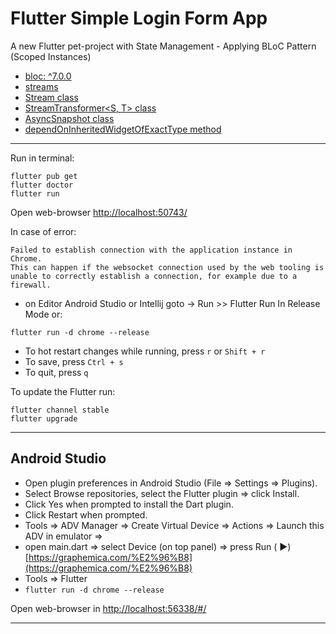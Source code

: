 # Flutter Simple Login Form App

A new Flutter pet-project with State Management - Applying BLoC Pattern (Scoped Instances)


* [bloc: ^7.0.0](https://pub.dev/packages/bloc)
* [streams](https://dart.dev/tutorials/language/streams)
* [Stream<T> class](https://api.dart.dev/stable/2.10.5/dart-async/Stream-class.html)
* [StreamTransformer<S, T> class](https://api.dart.dev/stable/2.10.5/dart-async/StreamTransformer-class.html)
* [AsyncSnapshot<T> class](https://api.flutter.dev/flutter/widgets/AsyncSnapshot-class.html)
* [dependOnInheritedWidgetOfExactType<T extends InheritedWidget> method](https://api.flutter.dev/flutter/widgets/BuildContext/dependOnInheritedWidgetOfExactType.html)

---------

Run in terminal:

``` 
flutter pub get
flutter doctor
flutter run
```

Open web-browser [http://localhost:50743/](http://localhost:50743/)

In case of error:

``` 
Failed to establish connection with the application instance in Chrome.
This can happen if the websocket connection used by the web tooling is unable to correctly establish a connection, for example due to a firewall.
```

- on Editor Android Studio or Intellij goto -> Run >> Flutter Run In Release Mode or:

``` 
flutter run -d chrome --release
```

- To hot restart changes while running, press ```r``` or ```Shift + r```
- To save, press ```Ctrl + s```
- To quit, press ```q```

To update the Flutter run:

``` 
flutter channel stable
flutter upgrade 
```

------

## Android Studio

- Open plugin preferences in Android Studio (File => Settings => Plugins).
- Select Browse repositories, select the Flutter plugin => click Install.
- Click Yes when prompted to install the Dart plugin.
- Click Restart when prompted.
- Tools => ADV Manager => Create Virtual Device => Actions => Launch this ADV in emulator =>
- open main.dart => select Device (on top panel) => press Run (
  &#9658;) [https://graphemica.com/%E2%96%B8](https://graphemica.com/%E2%96%B8)
- Tools => Flutter
- ```flutter run -d chrome --release```

Open web-browser in [http://localhost:56338/#/](http://localhost:56338/#/)

------